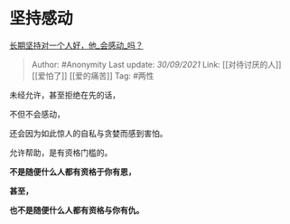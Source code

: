 # 坚持感动
[长期坚持对一个人好，他_会感动_吗？](https://www.zhihu.com/question/450758733/answer/1820584008)

> Author: #Anonymity 
> Last update: *30/09/2021* 
> Link: [[对待讨厌的人]] [[爱怕了]] [[爱的痛苦]] 
> Tag: #两性 


未经允许，甚至拒绝在先的话，

不但不会感动，

还会因为如此惊人的自私与贪婪而感到害怕。

允许帮助，是有资格门槛的。

**不是随便什么人都有资格于你有恩，**

**甚至，**

**也不是随便什么人都有资格与你有仇。**



